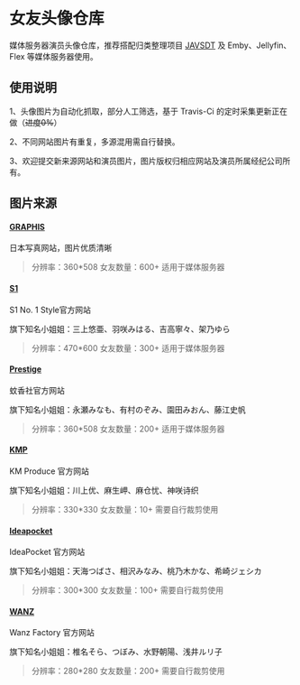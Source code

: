 # 女友头像仓库
媒体服务器演员头像仓库，推荐搭配归类整理项目 [JAVSDT](https://github.com/junerain123/javsdt "JAVSDT") 及 Emby、Jellyfin、Flex 等媒体服务器使用。

## 使用说明
1、头像图片为自动化抓取，部分人工筛选，基于 Travis-Ci 的定时采集更新正在做（~~进度0%~~）

2、不同网站图片有重复，多源混用需自行替换。

3、欢迎提交新来源网站和演员图片，图片版权归相应网站及演员所属经纪公司所有。

## 图片来源
#### [GRAPHIS](http://graphis.ne.jp/ "GRAPHIS")
日本写真网站，图片优质清晰
> 分辨率：360*508 女友数量：600+ 适用于媒体服务器

#### [S1](https://www.s1s1s1.com/ "S1S1S1")
S1 No. 1 Style官方网站

旗下知名小姐姐：三上悠亜、羽咲みはる、吉高寧々、架乃ゆら
> 分辨率：470*600 女友数量：300+ 适用于媒体服务器

#### [Prestige](https://www.prestige-av.com/ "Prestige")
蚊香社官方网站

旗下知名小姐姐：永瀬みなも、有村のぞみ、園田みおん、藤江史帆
> 分辨率：360*508 女友数量：200+ 适用于媒体服务器

#### [KMP](https://www.km-produce.com/ "KM Produce")
KM Produce 官方网站

旗下知名小姐姐：川上优、麻生岬、麻仓忧、神咲诗织
> 分辨率：330*330 女友数量：10+ 需要自行裁剪使用

#### [Ideapocket](https://www.ideapocket.com/ "IdeaPocket")
IdeaPocket 官方网站

旗下知名小姐姐：天海つばさ、相沢みなみ、桃乃木かな、希崎ジェシカ
> 分辨率：300*300 女友数量：100+ 需要自行裁剪使用

#### [WANZ](https://www.wanz-factory.com/ "Wanz Factory")
Wanz Factory 官方网站

旗下知名小姐姐：椎名そら、つぼみ、水野朝陽、浅井ルリ子
> 分辨率：280*280 女友数量：200+ 需要自行裁剪使用
